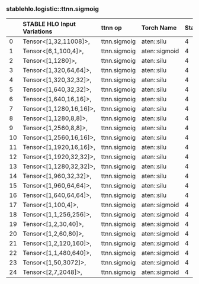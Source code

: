 
### stablehlo.logistic::ttnn.sigmoig


||STABLE HLO Input Variations|ttnn op|Torch Name|Status|
| :--- | :--- | :--- | :--- | :--- |
|0|Tensor<[1,32,11008]>,|ttnn.sigmoig|aten::silu|4|
|1|Tensor<[6,1,100,4]>,|ttnn.sigmoig|aten::sigmoid|4|
|2|Tensor<[1,1280]>,|ttnn.sigmoig|aten::silu|4|
|3|Tensor<[1,320,64,64]>,|ttnn.sigmoig|aten::silu|4|
|4|Tensor<[1,320,32,32]>,|ttnn.sigmoig|aten::silu|4|
|5|Tensor<[1,640,32,32]>,|ttnn.sigmoig|aten::silu|4|
|6|Tensor<[1,640,16,16]>,|ttnn.sigmoig|aten::silu|4|
|7|Tensor<[1,1280,16,16]>,|ttnn.sigmoig|aten::silu|4|
|8|Tensor<[1,1280,8,8]>,|ttnn.sigmoig|aten::silu|4|
|9|Tensor<[1,2560,8,8]>,|ttnn.sigmoig|aten::silu|4|
|10|Tensor<[1,2560,16,16]>,|ttnn.sigmoig|aten::silu|4|
|11|Tensor<[1,1920,16,16]>,|ttnn.sigmoig|aten::silu|4|
|12|Tensor<[1,1920,32,32]>,|ttnn.sigmoig|aten::silu|4|
|13|Tensor<[1,1280,32,32]>,|ttnn.sigmoig|aten::silu|4|
|14|Tensor<[1,960,32,32]>,|ttnn.sigmoig|aten::silu|4|
|15|Tensor<[1,960,64,64]>,|ttnn.sigmoig|aten::silu|4|
|16|Tensor<[1,640,64,64]>,|ttnn.sigmoig|aten::silu|4|
|17|Tensor<[1,100,4]>,|ttnn.sigmoig|aten::sigmoid|4|
|18|Tensor<[1,1,256,256]>,|ttnn.sigmoig|aten::sigmoid|4|
|19|Tensor<[1,2,30,40]>,|ttnn.sigmoig|aten::sigmoid|4|
|20|Tensor<[1,2,60,80]>,|ttnn.sigmoig|aten::sigmoid|4|
|21|Tensor<[1,2,120,160]>,|ttnn.sigmoig|aten::sigmoid|4|
|22|Tensor<[1,1,480,640]>,|ttnn.sigmoig|aten::sigmoid|4|
|23|Tensor<[1,50,3072]>,|ttnn.sigmoig|aten::sigmoid|4|
|24|Tensor<[2,7,2048]>,|ttnn.sigmoig|aten::sigmoid|4|
